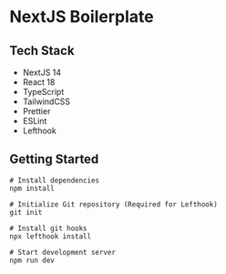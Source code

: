 # NextJS Boilerplate

## Tech Stack

- NextJS 14
- React 18
- TypeScript
- TailwindCSS
- Prettier
- ESLint
- Lefthook

## Getting Started

```
# Install dependencies
npm install

# Initialize Git repository (Required for Lefthook)
git init

# Install git hooks
npx lefthook install

# Start development server
npm run dev
```
